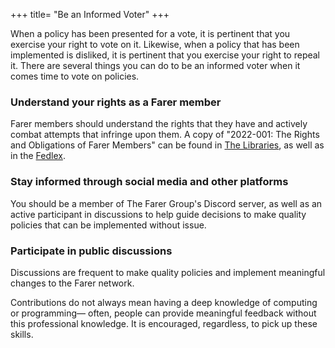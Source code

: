 +++
title= "Be an Informed Voter"
+++

When a policy has been presented for a vote, it is pertinent that you exercise your right to vote on it. Likewise, when a policy that has been implemented is disliked, it is pertinent that you exercise your right to repeal it. There are several things you can do to be an informed voter when it comes time to vote on policies.

### Understand your rights as a Farer member
Farer members should understand the rights that they have and actively combat attempts that infringe upon them. A copy of "2022-001: The Rights and Obligations of Farer Members" can be found in [The Libraries](https://lib.fa/law/fa/2022-001), as well as in the [Fedlex](/fedlex/2022-001).

### Stay informed through social media and other platforms
You should be a member of The Farer Group's Discord server, as well as an active participant in discussions to help guide decisions to make quality policies that can be implemented without issue.

### Participate in public discussions
Discussions are frequent to make quality policies and implement meaningful changes to the Farer network.

Contributions do not always mean having a deep knowledge of computing or programming— often, people can provide meaningful feedback without this professional knowledge. It is encouraged, regardless, to pick up these skills.
